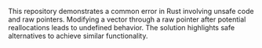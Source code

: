 This repository demonstrates a common error in Rust involving unsafe code and raw pointers. Modifying a vector through a raw pointer after potential reallocations leads to undefined behavior. The solution highlights safe alternatives to achieve similar functionality.